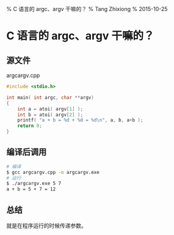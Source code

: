 % C 语言的 argc、argv 干嘛的？
% Tang Zhixiong
% 2015-10-25


C 语言的 argc、argv 干嘛的？
===========================
<div class="ds-thread"></div>

源文件
------

argcargv.cpp

```c
#include <stdio.h>

int main( int argc, char **argv)
{
    int a = atoi( argv[1] );
    int b = atoi( argv[2] );
    printf( "a + b = %d + %d = %d\n", a, b, a+b );
    return 0;
}
```

编译后调用
----------

```bash
# 编译
$ gcc argcargv.cpp -o argcargv.exe
# 运行
$ ./argcargv.exe 5 7
a + b = 5 + 7 = 12
```

总结
----

就是在程序运行的时候传递参数。

<div class="ds-thread"></div>